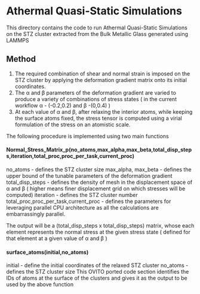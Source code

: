 # Athermal Quasi-Static Simulations
This directory contains the code to run Athermal Quasi-Static Simulations on the STZ cluster extracted from the Bulk Metallic Glass generated using LAMMPS

## Method
1. The required combination of shear and normal strain is imposed on the STZ cluster by applying the deformation gradient matrix onto its initial coordinates.
2. The α and β parameters of the deformation gradient are varied to produce a variety of combinations of stress states ( in the current workflow α - (-0.2,0.2) and β 
-(0,0.4) )
3. At each value of α and β, after relaxing the interior atoms, while keeping the surface atoms fixed, the stress tensor is computed using a virial formulation of the stress on an atomistic scale.

The following procedure is implemented using two main functions 
#### Normal_Stress_Matrix_p(no_atoms,max_alpha,max_beta,total_disp_steps,iteration,total_proc,proc_per_task,current_proc)
no_atoms - defines the STZ cluster size
max_alpha, max_beta - defines the upper bound of the tunable parameters of the deformation gradient
total_disp_steps - defines the density of mesh in the displacement space of α and β ( higher means finer displacement grid on which stresses will be computed)
iteration - defines the STZ cluster number
total_proc,proc_per_task,current_proc - defines the parameters for leveraging parallel CPU architecture as all the calculations are embarrassingly parallel. 

The output will be a (total_disp_steps x total_disp_steps) matrix, whose each element represents the normal stress at the given stress state ( defined for that element at a given value of α and β )

#### surface_atoms(initial,no_atoms)
initial - define the initial coordinates of the relaxed STZ cluster
no_atoms - defines the STZ cluster size
This OVITO ported code section identifies the IDs of atoms at the surface of the clusters and gives it as the output to be used by the above function
